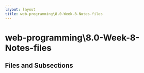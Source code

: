 ```yaml
---
layout: layout
title: web-programming\8.0-Week-8-Notes-files
---
```


# web-programming\8.0-Week-8-Notes-files

## Files and Subsections

